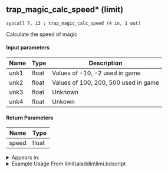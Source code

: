 ## trap_magic_calc_speed* (limit)

`syscall 7, 13 ; trap_magic_calc_speed (4 in, 1 out)`

Calculate the speed of magic

#### Input parameters
| Name | Type | Description
|------|------|------------
| unk1   | float   | Values of -10, -2 used in game
| unk2   | float   | Values of 100, 200, 500 used in game
| unk3   | float   | Unknown
| unk4   | float   | Unkown


#### Return Parameters
| Name | Type
|------|-----
| speed   | float   


<details>
	<summary>Appears in:</summary>
| filename | Entity (obj)
|----------|-------------
| limit\aladdin\limi.bdscript       |           
| limit\beast\limi.bdscript       |           

</details>

<details>
	<summary>Example Usage From limit\aladdin\limi.bdscript</summary>
```
L592:
 pushImmf 0
 popToSp 184
 pushFromFSp 180
 syscall 1, 140 ; trap_target_is_exist (1 in, 1 out)
 jz L742
 pushFromFSp 180
 syscall 1, 120 ; trap_target_pos (1 in, 1 out)
 memcpyToSp 16, 192
 pushFromPSp 192
 pushFromFSp 0
 syscall 1, 147 ; trap_obj_pos (1 in, 1 out)
 memcpyToSp 16, 208
 pushFromPSp 208
 syscall 0, 5 ; trap_vector_sub (2 in, 1 out)
 memcpyToSp 16, 224
 pushFromPSp 224
 memcpyToSp 16, 16
 pushFromPSp 16
 pushImm 4
 add 
 pushImmf 0
 memcpy 0
 pushFromPSp 16
 syscall 0, 7 ; trap_vector_normalize (1 in, 1 out)
 drop 
 pushFromPSp 16
 fetchValue 12
 pushImmf 500
 subf 
 infzf 
 jz L724
 pushFromPSp 160
 pushImmf 60
 pushImmf -2
 pushImmf 500
 pushFromPSp 16
 fetchValue 12
 syscall 7, 13 ; trap_magic_calc_speed (4 in, 1 out)
 gosub 52, L1830
 pushFromPSp 160
 gosub 52, L2509
 pushImmf 8
 subf 
 supzf 
 jz L706
 pushFromPSp 160
 pushFromPSp 160
 gosub 52, L2509
 pushImmf -2
 pushImmf 8
 pushImmf 0
 gosub 52, L2458
 jmp L722
```
</details>

